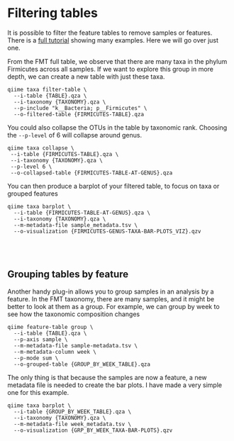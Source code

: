 # Filtering tables


It is possible to filter the feature tables to remove samples or features. There is a [full tutorial](https://docs.qiime2.org/2020.2/tutorials/filtering/) showing many examples. Here we will go over just one.

From the FMT full table, we observe that there are many taxa in the phylum Firmicutes across all samples. If we want to explore this group in more depth, we can create a new table with just these taxa.

```
qiime taxa filter-table \
  --i-table {TABLE}.qza \
  --i-taxonomy {TAXONOMY}.qza \
  --p-include "k__Bacteria; p__Firmicutes" \
  --o-filtered-table {FIRMICUTES-TABLE}.qza
```

You could also collapse the OTUs in the table by taxonomic rank. Choosing the `--p-level` of 6 will collapse around genus.

```
qiime taxa collapse \
 --i-table {FIRMICUTES-TABLE}.qza \
 --i-taxonomy {TAXONOMY}.qza \
 --p-level 6 \
 --o-collapsed-table {FIRMICUTES-TABLE-AT-GENUS}.qza
```

You can then produce a barplot of your filtered table, to focus on taxa or grouped features

```
qiime taxa barplot \
  --i-table {FIRMICUTES-TABLE-AT-GENUS}.qza \
  --i-taxonomy {TAXONOMY}.qza \
  --m-metadata-file sample_metadata.tsv \
  --o-visualization {FIRMICUTES-GENUS-TAXA-BAR-PLOTS_VIZ}.qzv
```

<br><br>

## Grouping tables by feature

Another handy plug-in allows you to group samples in an analysis by a feature. In the FMT taxonomy, there are many samples, and it might be better to look at them as a group. For example, we can group by week to see how the taxonomic composition changes 

```
qiime feature-table group \
  --i-table {TABLE}.qza \
  --p-axis sample \
  --m-metadata-file sample-metadata.tsv \
  --m-metadata-column week \
  --p-mode sum \
  --o-grouped-table {GROUP_BY_WEEK_TABLE}.qza
```

The only thing is that because the samples are now a feature, a new metadata file is needed to create the bar plots. I have made a very simple one for this example.

```
qiime taxa barplot \
  --i-table {GROUP_BY_WEEK_TABLE}.qza \
  --i-taxonomy {TAXONOMY}.qza \
  --m-metadata-file week_metadata.tsv \
  --o-visualization {GRP_BY_WEEK_TAXA-BAR-PLOTS}.qzv
```
